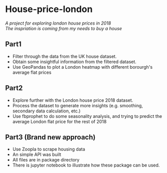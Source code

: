 # House-price-london

_A project for exploring london house prices in 2018_ <br>
_The inspriation is coming from my needs to buy a house_ <br>

## Part1

- Filter through the data from the UK house dataset.
- Obtain some insightful information from the filtered dataset.
- Use GeoPandas to plot a London heatmap with different borourgh's average flat prices

## Part2
- Explore further with the London house price 2018 dataset.
- Process the dataset to generate more insights (e.g. smoothing, secondary data calculation, etc.)
- Use fbprophet to do some seasonality analysis, and trying to predict the average London flat price for the rest of 2018

## Part3 (Brand new approach)
- Use Zoopla to scrape housing data
- An simple API was built
- All files are in package directory
- There is jupyter notebook to illustrate how these package can be used.

